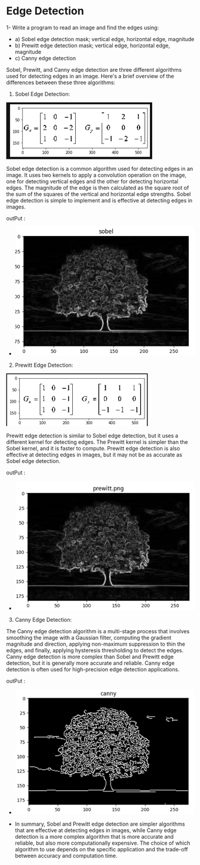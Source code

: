 # Edge Detection 

1- Write a program to read an image and find the edges using:
- a) Sobel edge detection mask; vertical edge, horizontal edge,
magnitude
- b) Prewitt edge detection mask; vertical edge, horizontal edge,
magnitude
- c) Canny edge detection


Sobel, Prewitt, and Canny edge detection are three different algorithms used for detecting edges in an image. Here's a brief overview of the differences between these three algorithms:

1. Sobel Edge Detection:

![pic](img/sobel)

Sobel edge detection is a common algorithm used for detecting edges in an image. It uses two kernels to apply a convolution operation on the image, one for detecting vertical edges and the other for detecting horizontal edges. The magnitude of the edge is then calculated as the square root of the sum of the squares of the vertical and horizontal edge strengths. Sobel edge detection is simple to implement and is effective at detecting edges in images.

outPut :
- ![output](img/sobel_out.png)

2. Prewitt Edge Detection:

![pic](img/prewitt.png)

Prewitt edge detection is similar to Sobel edge detection, but it uses a different kernel for detecting edges. The Prewitt kernel is simpler than the Sobel kernel, and it is faster to compute. Prewitt edge detection is also effective at detecting edges in images, but it may not be as accurate as Sobel edge detection.

outPut :
- ![output](img/prewitt_out.png)

3. Canny Edge Detection:


The Canny edge detection algorithm is a multi-stage process that involves smoothing the image with a Gaussian filter, computing the gradient magnitude and direction, applying non-maximum suppression to thin the edges, and finally, applying hysteresis thresholding to detect the edges. Canny edge detection is more complex than Sobel and Prewitt edge detection, but it is generally more accurate and reliable. Canny edge detection is often used for high-precision edge detection applications.

outPut :
- ![output](img/canny_out.png)

- In summary, Sobel and Prewitt edge detection are simpler algorithms that are effective at detecting edges in images, while Canny edge detection is a more complex algorithm that is more accurate and reliable, but also more computationally expensive. The choice of which algorithm to use depends on the specific application and the trade-off between accuracy and computation time.
